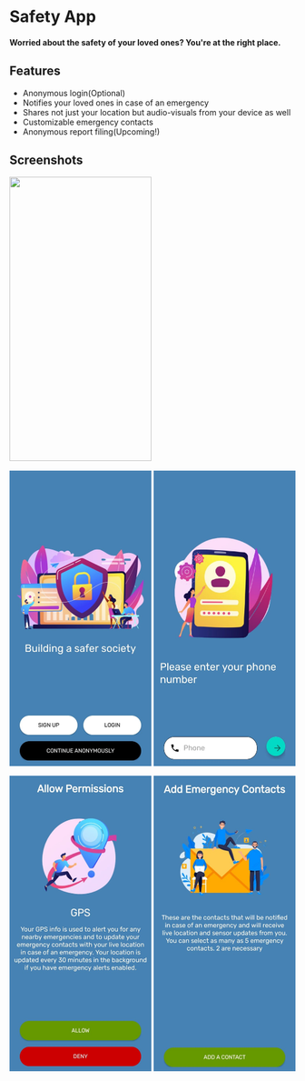 # Safety App
#### Worried about the safety of your loved ones? You're at the right place.


## Features
- Anonymous login(Optional)
- Notifies your loved ones in case of an emergency
- Shares not just your location but audio-visuals from your device as well
- Customizable emergency contacts
- Anonymous report filing(Upcoming!)

## Screenshots
<p float="middle">
<img src="https://github.com/GulatiGarvit/SafetyApp/blob/master/ezgif.com-gif-maker.gif" width="250" height="500"/>
<br />
</p>
<p float="middle">
<img src="https://github.com/GulatiGarvit/SafetyApp/blob/master/ss1.jpg" width="250" height="520"/>
<img src="https://github.com/GulatiGarvit/SafetyApp/blob/master/ss2.jpg" width="250" height="520"/>
</p>
<p float="middle">
<img src="https://github.com/GulatiGarvit/SafetyApp/blob/master/ss3.jpg" width="250" height="520"/>
<img src="https://github.com/GulatiGarvit/SafetyApp/blob/master/ss4.jpg" width="250" height="520"/>
</p>


